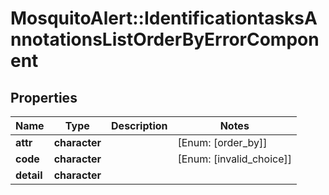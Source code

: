 # MosquitoAlert::IdentificationtasksAnnotationsListOrderByErrorComponent


## Properties
Name | Type | Description | Notes
------------ | ------------- | ------------- | -------------
**attr** | **character** |  | [Enum: [order_by]] 
**code** | **character** |  | [Enum: [invalid_choice]] 
**detail** | **character** |  | 


